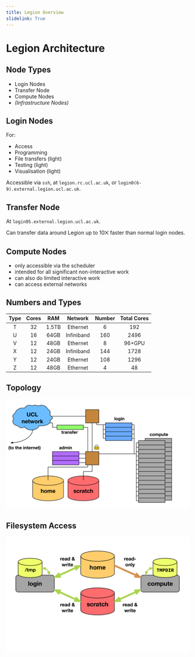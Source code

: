 ```yaml
---
title: Legion Overview
slidelink: True
---
```


Legion Architecture
===================


Node Types
----------

* Login Nodes
* Transfer Node 
* Compute Nodes 
* *(Infrastructure Nodes)*

Login Nodes
-----------

For:

* Access
* Programming
* File transfers (light)
* Testing (light)
* Visualisation (light)

Accessible via `ssh`, at `legion.rc.ucl.ac.uk`,
or `login0(6-9).external.legion.ucl.ac.uk`.


Transfer Node
-------------

At `login05.external.legion.ucl.ac.uk`.

Can transfer data around Legion up to 10⨉ faster than normal login nodes.


Compute Nodes
-------------

* only accessible via the scheduler
* intended for all significant non-interactive work
* can also do limited interactive work
* can access external networks


Numbers and Types
-----------------

| Type | Cores | RAM | Network | Number | Total Cores |
|:----:|:-----:|:---:|:-------:|:------:|:-----------:|
| T | 32 | 1.5TB | Ethernet   | 6    | 192    |
| U | 16 | 64GB  | Infiniband | 160  | 2496   |
| V | 12 | 48GB  | Ethernet   | 8    | 96+GPU |
| X | 12 | 24GB  | Infiniband | 144  | 1728   |
| Y | 12 | 24GB  | Ethernet   | 108  | 1296   |
| Z | 12 | 48GB  | Ethernet   | 4    | 48     |


Topology
--------

![](../assets/cluster-topology.png)


Filesystem Access
-----------------

![](../assets/rw-where.png)




